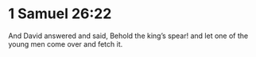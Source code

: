 # 1 Samuel 26:22

And David answered and said, Behold the king’s spear! and let one of the young men come over and fetch it.